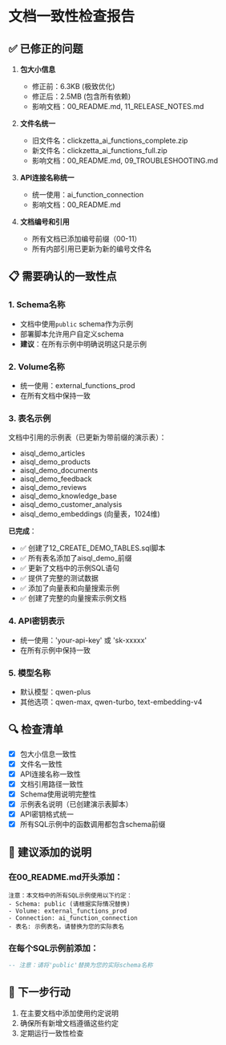 # 文档一致性检查报告

## ✅ 已修正的问题

1. **包大小信息**
   - 修正前：6.3KB (极致优化)
   - 修正后：2.5MB (包含所有依赖)
   - 影响文档：00_README.md, 11_RELEASE_NOTES.md

2. **文件名统一**
   - 旧文件名：clickzetta_ai_functions_complete.zip
   - 新文件名：clickzetta_ai_functions_full.zip
   - 影响文档：00_README.md, 09_TROUBLESHOOTING.md

3. **API连接名称统一**
   - 统一使用：ai_function_connection
   - 影响文档：00_README.md

4. **文档编号和引用**
   - 所有文档已添加编号前缀（00-11）
   - 所有内部引用已更新为新的编号文件名

## 📋 需要确认的一致性点

### 1. Schema名称
- 文档中使用`public` schema作为示例
- 部署脚本允许用户自定义schema
- **建议**：在所有示例中明确说明这只是示例

### 2. Volume名称
- 统一使用：external_functions_prod
- 在所有文档中保持一致

### 3. 表名示例
文档中引用的示例表（已更新为带前缀的演示表）：
- aisql_demo_articles
- aisql_demo_products
- aisql_demo_documents
- aisql_demo_feedback
- aisql_demo_reviews
- aisql_demo_knowledge_base
- aisql_demo_customer_analysis
- aisql_demo_embeddings (向量表，1024维)

**已完成**：
- ✅ 创建了12_CREATE_DEMO_TABLES.sql脚本
- ✅ 所有表名添加了aisql_demo_前缀
- ✅ 更新了文档中的示例SQL语句
- ✅ 提供了完整的测试数据
- ✅ 添加了向量表和向量搜索示例
- ✅ 创建了完整的向量搜索示例文档

### 4. API密钥表示
- 统一使用：'your-api-key' 或 'sk-xxxxx'
- 在所有示例中保持一致

### 5. 模型名称
- 默认模型：qwen-plus
- 其他选项：qwen-max, qwen-turbo, text-embedding-v4

## 🔍 检查清单

- [x] 包大小信息一致性
- [x] 文件名一致性
- [x] API连接名称一致性
- [x] 文档引用路径一致性
- [x] Schema使用说明完整性
- [x] 示例表名说明（已创建演示表脚本）
- [x] API密钥格式统一
- [x] 所有SQL示例中的函数调用都包含schema前缀

## 📝 建议添加的说明

### 在00_README.md开头添加：
```
注意：本文档中的所有SQL示例使用以下约定：
- Schema: public (请根据实际情况替换)
- Volume: external_functions_prod
- Connection: ai_function_connection
- 表名: 示例表名，请替换为您的实际表名
```

### 在每个SQL示例前添加：
```sql
-- 注意：请将'public'替换为您的实际schema名称
```

## 🚀 下一步行动

1. 在主要文档中添加使用约定说明
2. 确保所有新增文档遵循这些约定
3. 定期运行一致性检查
